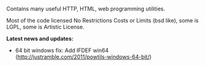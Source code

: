 Contains many useful HTTP, HTML, web programming utilities.

Most of the code licensed  No Restrictions Costs or Limits (bsd like), some is LGPL, some is Artistic License.

**Latest news and updates:**
  * 64 bit windows fix: Add IFDEF win64 (http://justramble.com/2011/powtils-windows-64-bit/)